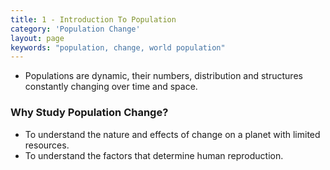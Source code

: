 ```yaml
---
title: 1 - Introduction To Population
category: 'Population Change'
layout: page
keywords: "population, change, world population"
---
```


- Populations are dynamic, their numbers, distribution and structures constantly changing over time and space.

### Why Study Population Change?

- To understand the nature and effects of change on a planet with limited resources.
- To understand the factors that determine human reproduction.